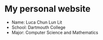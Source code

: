 # My personal website

- Name: Luca Chun Lun Lit
- School: Dartmouth College 
- Major: Computer Science and Mathematics
